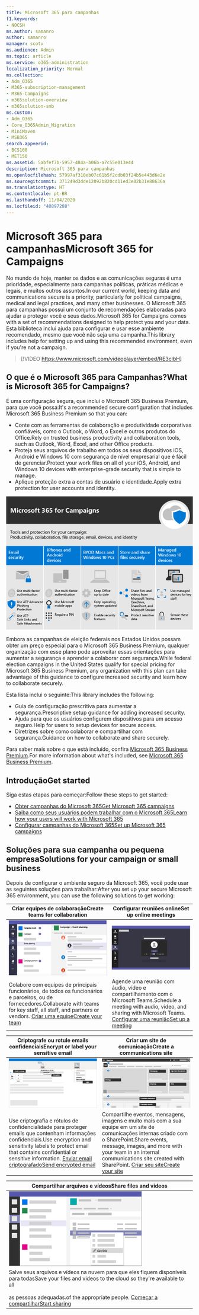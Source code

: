 ```yaml
---
title: Microsoft 365 para campanhas
f1.keywords:
- NOCSH
ms.author: samanro
author: samanro
manager: scotv
ms.audience: Admin
ms.topic: article
ms.service: o365-administration
localization_priority: Normal
ms.collection:
- Adm_O365
- M365-subscription-management
- M365-Campaigns
- m365solution-overview
- m365solution-smb
ms.custom:
- Adm_O365
- Core_O365Admin_Migration
- MiniMaven
- MSB365
search.appverid:
- BCS160
- MET150
ms.assetid: 5abfef7b-5957-484a-b06b-a7c55e013e44
description: Microsoft 365 para campanhas
ms.openlocfilehash: 57997af310eb07c61b5f2cdb03f24b5e443d6e2e
ms.sourcegitcommit: 371249d3dde12092b820cd11ed3e02b31e88636a
ms.translationtype: HT
ms.contentlocale: pt-BR
ms.lasthandoff: 11/04/2020
ms.locfileid: "48897288"
---
```

<a name="microsoft-365-for-campaigns"></a><span data-ttu-id="f2e59-103">Microsoft 365 para campanhas</span><span class="sxs-lookup"><span data-stu-id="f2e59-103">Microsoft 365 for Campaigns</span></span>
===========================

<span data-ttu-id="f2e59-104">No mundo de hoje, manter os dados e as comunicações seguras é uma prioridade, especialmente para campanhas políticas, práticas médicas e legais, e muitos outros assuntos.</span><span class="sxs-lookup"><span data-stu-id="f2e59-104">In our current world, keeping data and communications secure is a priority, particularly for political campaigns, medical and legal practices, and many other businesses.</span></span> <span data-ttu-id="f2e59-105">O Microsoft 365 para campanhas possui um conjunto de recomendações elaboradas para ajudar a proteger você e seus dados.</span><span class="sxs-lookup"><span data-stu-id="f2e59-105">Microsoft 365 for Campaigns comes with a set of recommendations designed to help protect you and your data.</span></span> <span data-ttu-id="f2e59-106">Esta biblioteca inclui ajuda para configurar e usar esse ambiente recomendado, mesmo que você não seja uma campanha.</span><span class="sxs-lookup"><span data-stu-id="f2e59-106">This library includes help for setting up and using this recommended environment, even if you're not a campaign.</span></span>

> [!VIDEO https://www.microsoft.com/videoplayer/embed/RE3clbH]

<a name="what-is-microsoft-365-for-campaigns"></a><span data-ttu-id="f2e59-107">O que é o Microsoft 365 para Campanhas?</span><span class="sxs-lookup"><span data-stu-id="f2e59-107">What is Microsoft 365 for Campaigns?</span></span>
------------------------------------

<span data-ttu-id="f2e59-108">É uma configuração segura, que inclui o Microsoft 365 Business Premium, para que você possa:</span><span class="sxs-lookup"><span data-stu-id="f2e59-108">It's a recommended secure configuration that includes Microsoft 365 Business Premium so that you can:</span></span>

- <span data-ttu-id="f2e59-109">Conte com as ferramentas de colaboração e produtividade corporativas confiáveis, como o Outlook, o Word, o Excel e outros produtos do Office.</span><span class="sxs-lookup"><span data-stu-id="f2e59-109">Rely on trusted business productivity and collaboration tools, such as Outlook, Word, Excel, and other Office products.</span></span>
- <span data-ttu-id="f2e59-110">Proteja seus arquivos de trabalho em todos os seus dispositivos iOS, Android e Windows 10 com segurança de nível empresarial que é fácil de gerenciar.</span><span class="sxs-lookup"><span data-stu-id="f2e59-110">Protect your work files on all of your iOS, Android, and Windows 10 devices with enterprise-grade security that is simple to manage.</span></span>
- <span data-ttu-id="f2e59-111">Aplique proteção extra a contas de usuário e identidade.</span><span class="sxs-lookup"><span data-stu-id="f2e59-111">Apply extra protection for user accounts and identity.</span></span>

![O Microsoft 365 Business Premium protege as ferramentas de produtividade, ferramentas de colaboração, armazenamento de arquivos, email, dispositivos e identidade](../media/M365-WhatIsIt-SecurityFocus.png)

<span data-ttu-id="f2e59-113">Embora as campanhas de eleição federais nos Estados Unidos possam obter um preço especial para o Microsoft 365 Business Premium, qualquer organização com esse plano pode aproveitar essas orientações para aumentar a segurança e aprender a colaborar com segurança.</span><span class="sxs-lookup"><span data-stu-id="f2e59-113">While federal election campaigns in the United States qualify for special pricing for Microsoft 365 Business Premium, any organization with this plan can take advantage of this guidance to configure increased security and learn how to collaborate securely.</span></span>

<span data-ttu-id="f2e59-114">Esta lista inclui o seguinte:</span><span class="sxs-lookup"><span data-stu-id="f2e59-114">This library includes the following:</span></span>

- <span data-ttu-id="f2e59-115">Guia de configuração prescritiva para aumentar a segurança.</span><span class="sxs-lookup"><span data-stu-id="f2e59-115">Prescriptive setup guidance for adding increased security.</span></span>
- <span data-ttu-id="f2e59-116">Ajuda para que os usuários configurem dispositivos para um acesso seguro.</span><span class="sxs-lookup"><span data-stu-id="f2e59-116">Help for users to setup devices for secure access.</span></span>
- <span data-ttu-id="f2e59-117">Diretrizes sobre como colaborar e compartilhar com segurança.</span><span class="sxs-lookup"><span data-stu-id="f2e59-117">Guidance on how to collaborate and share securely.</span></span>

<span data-ttu-id="f2e59-118">Para saber mais sobre o que está incluído, confira [Microsoft 365 Business Premium](https://www.microsoft.com/microsoft-365/business).</span><span class="sxs-lookup"><span data-stu-id="f2e59-118">For more information about what's included, see [Microsoft 365 Business Premium](https://www.microsoft.com/microsoft-365/business).</span></span>

<a name="get-started"></a><span data-ttu-id="f2e59-119">Introdução</span><span class="sxs-lookup"><span data-stu-id="f2e59-119">Get started</span></span>
--------------------------

<span data-ttu-id="f2e59-120">Siga estas etapas para começar:</span><span class="sxs-lookup"><span data-stu-id="f2e59-120">Follow these steps to get started:</span></span>

- [<span data-ttu-id="f2e59-121">Obter campanhas do Microsoft 365</span><span class="sxs-lookup"><span data-stu-id="f2e59-121">Get Microsoft 365 campaigns</span></span>](get-microsoft-365-campaigns.md)
- [<span data-ttu-id="f2e59-122">Saiba como seus usuários podem trabalhar com o Microsoft 365</span><span class="sxs-lookup"><span data-stu-id="f2e59-122">Learn how your users will work with Microsoft 365</span></span>](m365-campaigns-users.md)
- [<span data-ttu-id="f2e59-123">Configurar campanhas do Microsoft 365</span><span class="sxs-lookup"><span data-stu-id="f2e59-123">Set up Microsoft 365 campaigns</span></span>](microsoft-365-campaigns-setup-overview.md)

<a name="solutions-for-your-campaign-or-small-business"></a><span data-ttu-id="f2e59-124">Soluções para sua campanha ou pequena empresa</span><span class="sxs-lookup"><span data-stu-id="f2e59-124">Solutions for your campaign or small business</span></span>
--------------------------

<span data-ttu-id="f2e59-125">Depois de configurar o ambiente seguro da Microsoft 365, você pode usar as seguintes soluções para trabalhar:</span><span class="sxs-lookup"><span data-stu-id="f2e59-125">After you set up your secure Microsoft 365 environment, you can use the following solutions to get working:</span></span>

| <span data-ttu-id="f2e59-126">Criar equipes de colaboração</span><span class="sxs-lookup"><span data-stu-id="f2e59-126">Create teams for collaboration</span></span> | <span data-ttu-id="f2e59-127">Configurar reuniões online</span><span class="sxs-lookup"><span data-stu-id="f2e59-127">Set up online meetings</span></span> |
| ------------- | ------------- |
| ![um site de comunicação do SharePoint](../media/sm-m365-democracy-teams-collab.png) | ![uma reunião online](../media/m365-democracy-teams-meetings.png) |
| <span data-ttu-id="f2e59-130">Colabore com equipes de principais funcionários, de todos os funcionários e parceiros, ou de fornecedores.</span><span class="sxs-lookup"><span data-stu-id="f2e59-130">Collaborate with teams for key staff, all staff, and partners or vendors.</span></span> [<span data-ttu-id="f2e59-131">Criar uma equipe</span><span class="sxs-lookup"><span data-stu-id="f2e59-131">Create your team</span></span>](create-teams-for-collaboration.md) | <span data-ttu-id="f2e59-132">Agende uma reunião com áudio, vídeo e compartilhamento com o Microsoft Teams.</span><span class="sxs-lookup"><span data-stu-id="f2e59-132">Schedule a meeting with audio, video, and sharing with Microsoft Teams.</span></span> [<span data-ttu-id="f2e59-133">Configurar uma reunião</span><span class="sxs-lookup"><span data-stu-id="f2e59-133">Set up a meeting</span></span>](set-up-meetings.md) |

| <span data-ttu-id="f2e59-134">Criptografe ou rotule emails confidenciais</span><span class="sxs-lookup"><span data-stu-id="f2e59-134">Encrypt or label your sensitive email</span></span> | <span data-ttu-id="f2e59-135">Criar um site de comunicação</span><span class="sxs-lookup"><span data-stu-id="f2e59-135">Create a communications site</span></span> |
| ------------- | ------------- |
| ![Email criptografado e rotulado](../media/sm-m365-campaign-email-encrypt.png) | ![um site de comunicações do SharePoint](../media/sm-m365-democracy-comms-site.png) |
| <span data-ttu-id="f2e59-138">Use criptografia e rótulos de confidencialidade para proteger emails que contenham informações confidenciais.</span><span class="sxs-lookup"><span data-stu-id="f2e59-138">Use encryption and sensitivity labels to protect email that contains confidential or sensitive information.</span></span> [<span data-ttu-id="f2e59-139">Enviar email criptografado</span><span class="sxs-lookup"><span data-stu-id="f2e59-139">Send encrypted email</span></span>](send-encrypted-email.md) | <span data-ttu-id="f2e59-140">Compartilhe eventos, mensagens, imagens e muito mais com a sua equipe em um site de comunicações internas criado com o SharePoint.</span><span class="sxs-lookup"><span data-stu-id="f2e59-140">Share events, message, images, and more with your team in an internal communications site created with SharePoint.</span></span> [<span data-ttu-id="f2e59-141">Criar seu site</span><span class="sxs-lookup"><span data-stu-id="f2e59-141">Create your site</span></span>](create-communications-site.md) |

| <span data-ttu-id="f2e59-142">Compartilhar arquivos e vídeos</span><span class="sxs-lookup"><span data-stu-id="f2e59-142">Share files and videos</span></span> |
| ------------- |
| ![compartilhando um arquivo no Microsoft Teams](../media/m365-democracy-teams-sharefiles.png) |
| <span data-ttu-id="f2e59-144">Salve seus arquivos e vídeos na nuvem para que eles fiquem disponíveis para todas</span><span class="sxs-lookup"><span data-stu-id="f2e59-144">Save your files and videos to the cloud so they're available to all</span></span> <br><br><span data-ttu-id="f2e59-145">as pessoas adequadas.</span><span class="sxs-lookup"><span data-stu-id="f2e59-145">of the appropriate people.</span></span> [<span data-ttu-id="f2e59-146">Começar a compartilhar</span><span class="sxs-lookup"><span data-stu-id="f2e59-146">Start sharing</span></span>](share-files-and-videos.md) |

